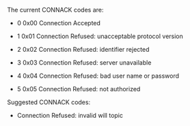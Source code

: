 The current CONNACK codes are:


*  0 	0x00 	Connection Accepted

*  1 	0x01 	Connection Refused: unacceptable protocol version

*  2 	0x02 	Connection Refused: identifier rejected

*  3 	0x03 	Connection Refused: server unavailable

*  4 	0x04 	Connection Refused: bad user name or password

*  5 	0x05 	Connection Refused: not authorized

Suggested CONNACK codes:


*  Connection Refused: invalid will topic
